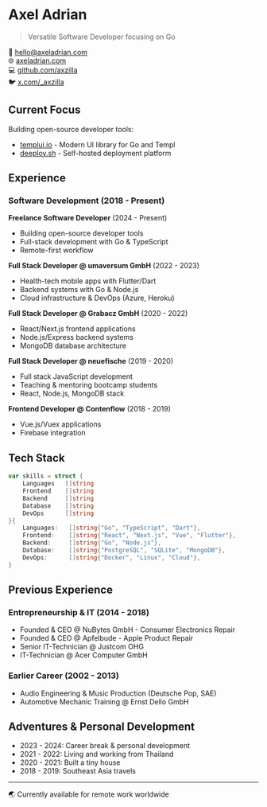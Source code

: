 # Axel Adrian
> Versatile Software Developer focusing on Go

📧 hello@axeladrian.com  
🌐 [axeladrian.com](https://axeladrian.com)  
💻 [github.com/axzilla](https://github.com/axzilla)  
🐦 [x.com/_axzilla](https://x.com/axadrn)

## Current Focus
Building open-source developer tools:
- [templui.io](https://templui.io) - Modern UI library for Go and Templ
- [deeploy.sh](https://deeploy.sh) - Self-hosted deployment platform

## Experience

### Software Development (2018 - Present)

**Freelance Software Developer** (2024 - Present)
- Building open-source developer tools
- Full-stack development with Go & TypeScript
- Remote-first workflow

**Full Stack Developer @ umaversum GmbH** (2022 - 2023)
- Health-tech mobile apps with Flutter/Dart
- Backend systems with Go & Node.js
- Cloud infrastructure & DevOps (Azure, Heroku)

**Full Stack Developer @ Grabacz GmbH** (2020 - 2022)
- React/Next.js frontend applications
- Node.js/Express backend systems
- MongoDB database architecture

**Full Stack Developer @ neuefische** (2019 - 2020)
- Full stack JavaScript development
- Teaching & mentoring bootcamp students
- React, Node.js, MongoDB stack

**Frontend Developer @ Contenflow** (2018 - 2019)
- Vue.js/Vuex applications
- Firebase integration

## Tech Stack
```go
var skills = struct {
    Languages   []string
    Frontend    []string
    Backend     []string
    Database    []string
    DevOps      []string
}{
    Languages:   []string{"Go", "TypeScript", "Dart"},
    Frontend:    []string{"React", "Next.js", "Vue", "Flutter"},
    Backend:     []string{"Go", "Node.js"},
    Database:    []string{"PostgreSQL", "SQLite", "MongoDB"},
    DevOps:      []string{"Docker", "Linux", "Cloud"},
}
```

## Previous Experience

### Entrepreneurship & IT (2014 - 2018)
- Founded & CEO @ NuBytes GmbH - Consumer Electronics Repair
- Founded & CEO @ Apfelbude - Apple Product Repair
- Senior IT-Technician @ Justcom OHG
- IT-Technician @ Acer Computer GmbH

### Earlier Career (2002 - 2013)
- Audio Engineering & Music Production (Deutsche Pop, SAE)
- Automotive Mechanic Training @ Ernst Dello GmbH

## Adventures & Personal Development
- 2023 - 2024: Career break & personal development
- 2021 - 2022: Living and working from Thailand
- 2020 - 2021: Built a tiny house
- 2018 - 2019: Southeast Asia travels

---
🌏 Currently available for remote work worldwide
